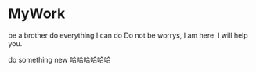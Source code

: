 # MyWork
be a brother do everything I can do
Do not be worrys, I am here. I will help you.

do something new
哈哈哈哈哈哈
